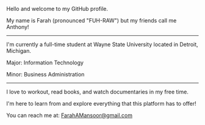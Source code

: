 Hello and welcome to my GitHub profile.

My name is Farah (pronounced "FUH-RAW") but my friends call me Anthony!

----------------------------------------------------------------------------------------------

I'm currently a full-time student at Wayne State University located in Detroit, Michigan.

Major: Information Technology

Minor: Business Administration

----------------------------------------------------------------------------------------------

I love to workout, read books, and watch documentaries in my free time.

I'm here to learn from and explore everything that this platform has to offer!

You can reach me at: FarahAMansoor@gmail.com
